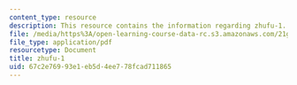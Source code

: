 ```yaml
---
content_type: resource
description: This resource contains the information regarding zhufu-1.
file: /media/https%3A/open-learning-course-data-rc.s3.amazonaws.com/21g-105-chinese-v-regular-chinese-cultures-society-fall-2003/67c2e76993e1eb5d4ee778fcad711865_MIT21G_105F03_zhufu1.pdf
file_type: application/pdf
resourcetype: Document
title: zhufu-1
uid: 67c2e769-93e1-eb5d-4ee7-78fcad711865
---
```

